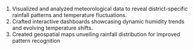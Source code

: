 1. Visualized and analyzed meteorological data to reveal district-specific rainfall patterns and temperature fluctuations.
2. Crafted interactive dashboards showcasing dynamic humidity trends and evolving temperature shifts.
3. Created geospatial maps unveiling rainfall distribution for improved pattern recognition
